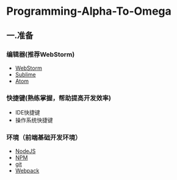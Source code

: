 # Programming-Alpha-To-Omega

## 一.准备

### 编辑器(推荐WebStorm)

 * [WebStorm](https://www.jetbrains.com/webstorm/)
 * [Sublime](http://www.sublimetext.com/)
 * [Atom](https://atom.io/)

### 快捷键(熟练掌握，帮助提高开发效率)

 * IDE快捷键
 * 操作系统快捷键

### 环境（前端基础开发环境）

 * [NodeJS](https://nodejs.org/)
 * [NPM](https://www.npmjs.com)
 * [git](http://www.git-scm.com)
 * [Webpack](http://webpack.github.io/)
